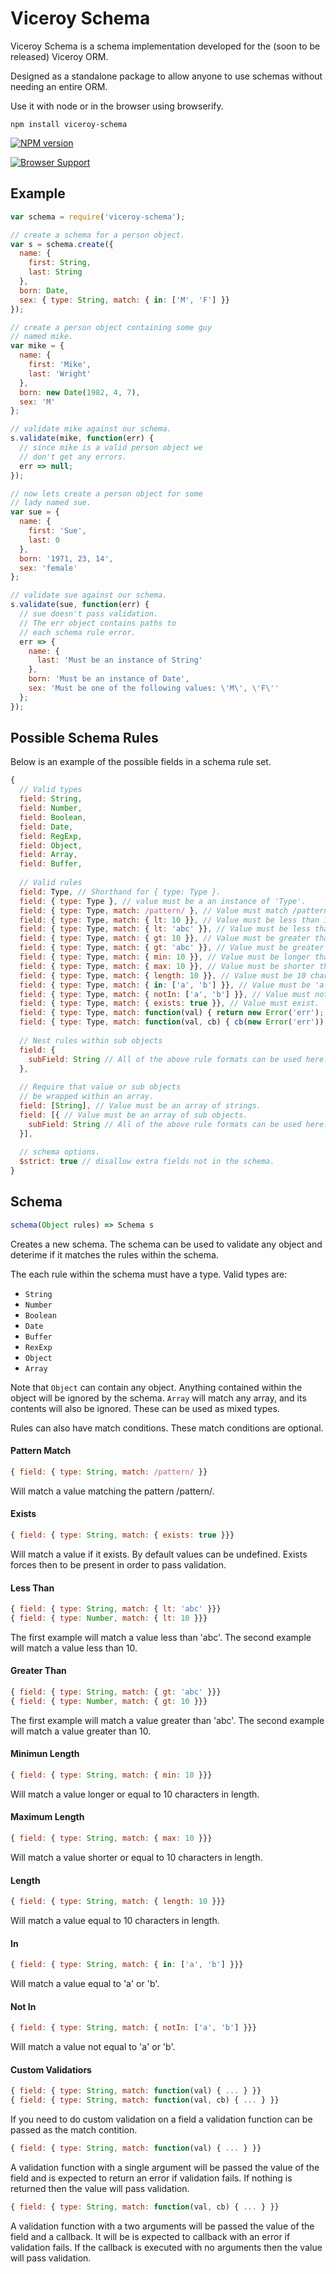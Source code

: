 Viceroy Schema
==============

Viceroy Schema is a schema implementation
developed for the (soon to be released) Viceroy ORM.

Designed as a standalone package to allow anyone
to use schemas without needing an entire ORM.

Use it with node or in the browser using
browserify.

```shell
npm install viceroy-schema
```

[![NPM version](https://badge.fury.io/js/viceroy-schema.png)](http://badge.fury.io/js/viceroy-schema)

[![Browser Support](https://ci.testling.com/Battlefy/Viceroy-Schema.png)](https://ci.testling.com/Battlefy/Viceroy-Schema)

Example
-------
```javascript
var schema = require('viceroy-schema');

// create a schema for a person object.
var s = schema.create({
  name: {
    first: String,
    last: String
  },
  born: Date,
  sex: { type: String, match: { in: ['M', 'F'] }}
});

// create a person object containing some guy
// named mike.
var mike = {
  name: {
    first: 'Mike',
    last: 'Wright'
  },
  born: new Date(1982, 4, 7),
  sex: 'M'
};

// validate mike against our schema.
s.validate(mike, function(err) {
  // since mike is a valid person object we
  // don't get any errors.
  err => null;
});

// now lets create a person object for some
// lady named sue.
var sue = {
  name: {
    first: 'Sue',
    last: 0
  },
  born: '1971, 23, 14',
  sex: 'female'
};

// validate sue against our schema.
s.validate(sue, function(err) {
  // sue doesn't pass validation.
  // The err object contains paths to
  // each schema rule error.
  err => {
    name: {
      last: 'Must be an instance of String'
    },
    born: 'Must be an instance of Date',
    sex: 'Must be one of the following values: \'M\', \'F\''
  };
});
```

Possible Schema Rules
---------------------
Below is an example of the possible fields in
a schema rule set.

```javascript
{
  // Valid types
  field: String,
  field: Number,
  field: Boolean,
  field: Date,
  field: RegExp,
  field: Object,
  field: Array,
  field: Buffer,
  
  // Valid rules
  field: Type, // Shorthand for { type: Type }.
  field: { type: Type }, // value must be a an instance of 'Type'.
  field: { type: Type, match: /pattern/ }, // Value must match /pattern/.
  field: { type: Type, match: { lt: 10 }}, // Value must be less than 10.
  field: { type: Type, match: { lt: 'abc' }}, // Value must be less than 'abc'.
  field: { type: Type, match: { gt: 10 }}, // Value must be greater than 10.
  field: { type: Type, match: { gt: 'abc' }}, // Value must be greater than 'abc'.
  field: { type: Type, match: { min: 10 }}, // Value must be longer than 10 chars.
  field: { type: Type, match: { max: 10 }}, // Value must be shorter than 10 chars.
  field: { type: Type, match: { length: 10 }}, // Value must be 10 chars in length.
  field: { type: Type, match: { in: ['a', 'b'] }}, // Value must be 'a' or 'b'.
  field: { type: Type, match: { notIn: ['a', 'b'] }}, // Value must not be 'a' or 'b'.
  field: { type: Type, match: { exists: true }}, // Value must exist.
  field: { type: Type, match: function(val) { return new Error('err'); } }, // Value must not cause fn to return an error.
  field: { type: Type, match: function(val, cb) { cb(new Error('err')); } }, // Value must not cause fn to callback with an error.
  
  // Nest rules within sub objects
  field: {
    subField: String // All of the above rule formats can be used here...
  },
  
  // Require that value or sub objects
  // be wrapped within an array.
  field: [String], // Value must be an array of strings.
  field: [{ // Value must be an array of sub objects.
    subField: String // All of the above rule formats can be used here...
  }],
  
  // schema options.
  $strict: true // disallow extra fields not in the schema.
}
```

Schema
-----
```javascript
schema(Object rules) => Schema s
```
Creates a new schema. The schema can be used
to validate any object and deterime if it
matches the rules within the schema.

The each rule within the schema must have a
type. Valid types are:
- `String`
- `Number`
- `Boolean`
- `Date`
- `Buffer`
- `RexExp`
- `Object`
- `Array`

Note that `Object` can contain any object.
Anything contained within the object will be
ignored by the schema. `Array` will match any
array, and its contents will also be ignored.
These can be used as mixed types.

Rules can also have match conditions. These
match conditions are optional.

#### Pattern Match
```javascript
{ field: { type: String, match: /pattern/ }}
```
Will match a value matching the pattern
/pattern/.

#### Exists
```javascript
{ field: { type: String, match: { exists: true }}}
```
Will match a value if it exists. By default
values can be undefined. Exists forces then
to be present in order to pass validation.

#### Less Than
```javascript
{ field: { type: String, match: { lt: 'abc' }}}
{ field: { type: Number, match: { lt: 10 }}}
```
The first example will match a value less
than 'abc'. The second example will match
a value less than 10.

#### Greater Than
```javascript
{ field: { type: String, match: { gt: 'abc' }}}
{ field: { type: Number, match: { gt: 10 }}}
```
The first example will match a value greater
than 'abc'. The second example will match
a value greater than 10.

#### Minimun Length
```javascript
{ field: { type: String, match: { min: 10 }}}
```
Will match a value longer or equal to 10
characters in length.

#### Maximum Length
```javascript
{ field: { type: String, match: { max: 10 }}}
```
Will match a value shorter or equal to 10
characters in length.

#### Length
```javascript
{ field: { type: String, match: { length: 10 }}}
```
Will match a value equal to 10 characters
in length.

#### In
```javascript
{ field: { type: String, match: { in: ['a', 'b'] }}}
```
Will match a value equal to 'a' or 'b'.

#### Not In
```javascript
{ field: { type: String, match: { notIn: ['a', 'b'] }}}
```
Will match a value not equal to 'a' or 'b'.

#### Custom Validatiors
```javascript
{ field: { type: String, match: function(val) { ... } }}
{ field: { type: String, match: function(val, cb) { ... } }}
```
If you need to do custom validation on a field a
validation function can be passed as the match
contition.

```javascript
{ field: { type: String, match: function(val) { ... } }}
```
A validation function with a single argument 
will be passed the value of the field and
is expected to return an error if validation
fails. If nothing is returned then the value 
will pass validation.

```javascript
{ field: { type: String, match: function(val, cb) { ... } }}
```
A validation function with a two arguments
will be passed the value of the field and a
callback. It will be is expected to callback
with an error if validation fails.
If the callback is executed with no arguments
then the value will pass validation.
